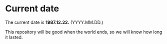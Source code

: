# Current date

The current date is **1987.12.22.** (YYYY.MM.DD.)

This repository will be good when the world ends, so we will know how long it lasted.